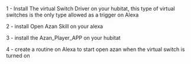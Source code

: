 1 - Install The virtual Switch Driver on your hubitat,
this type of virtual switches is the only type allowed as a trigger on Alexa

2 - install Open Azan Skill on your alexa

3 - install the Azan_Player_APP on your hubitat

4 - create a routine on Alexa to start open azan when the virtual switch is turned on